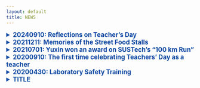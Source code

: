 ```yaml
---
layout: default
title: NEWS
---
```



<details>
<summary  style="color:#0D47A1; font-size:1.2em; font-weight:bold;" >20240910: Reflections on Teacher’s Day</summary>
<br>
In the past, I only knew the joy of giving gifts to my teachers on Teacher’s Day.
Now I truly understand the happiness of receiving flowers from my own students!
And there was even a box of pomegranates, symbolizing fruitful achievements. :-)

Let’s guess whose thoughtful idea it was!

<img src="https://github.com/user-attachments/assets/dca23cfc-4e78-4be1-a927-3bd73a310045" style="max-width:100%;" alt="教师节图片" />
<br>
<div style="color:#0D47A1; font-size:1.2em; font-weight:bold;">教师节有感</div>

昔年恩师受花香，
今朝桃李立身旁。
花捧双手心意暖，
石榴一箱硕果长。
谁将巧思藏其中？
笑语盈盈满研斋。

</details>

<!-- ################################# -->
<details>
<summary  style="color:#0D47A1; font-size:1.2em; font-weight:bold;" >20211211: Memories of the Street Food Stalls</summary>
  <br>
As night falls and the neon lights begin to glow, there is nothing more unforgettable than those evenings spent with students around a long table at the local street food stalls. Steaming plates of seafood, crisp and refreshing cold beer, and the sound of laughter as we shared stories about life—all of these filled our summer nights with warmth. In those moments, we paid no attention to the world’s noise; we cared only for the good food in our hands and the friends by our side. Even as we go our separate ways after graduation, the memories of those street food stalls will continue to shine brightly in each of our hearts: Yuxin, Yewen, Ziying, Yangyang, Jingkai, Guangyu, Pengfei, …
<img src="https://github.com/user-attachments/assets/a910cd6a-440d-43be-a51e-4c8d0201c0cf" style="max-width:100%;" alt="教师节图片" />
<img src="https://github.com/user-attachments/assets/a4c2ebfe-0f93-441e-989c-4a0da8a81ddd" style="max-width:100%;" alt="教师节图片" />
<img src="https://github.com/user-attachments/assets/bcd12c87-2468-4df1-b411-8c59a7222324" style="max-width:100%;" alt="教师节图片" />

</details>
<!-- ################################# -->
<details>
<summary  style="color:#0D47A1; font-size:1.2em; font-weight:bold;" >20210701: Yuxin won an award on SUSTech’s “100 km Run”</summary>
  <br>
SUSTech’s “100 km Run” celebrating the 100th anniversary of the founding of the Communist Party of China! Yuxin won an award.

</details>

<!-- ################################# -->


<details>
<summary  style="color:#0D47A1; font-size:1.2em; font-weight:bold;" >20200910: The first time celebrating Teachers’ Day as a teacher</summary>
  <br>
Liuyang, Yangyang, Ziying, Ganxin, Ningduo ...
<img src="https://github.com/user-attachments/assets/1ff7ecd1-1586-42c0-8655-535ffccdbcf2" style="max-width:100%;" alt="教师节图片" />

</details>

<!-- ################################# -->

<details>
<summary  style="color:#0D47A1; font-size:1.2em; font-weight:bold;" >20200430: Laboratory Safety Training</summary>
<br>
Dr. Zhen, Ningduo and Chunni are learning about laboratory safety together.

<img src="https://github.com/user-attachments/assets/63aebb4a-06e8-4158-a860-f53567e401d1" style="max-width:100%;" alt="laboratory safety" />

</details>

<!-- ################################# -->


<details>
<summary  style="color:#0D47A1; font-size:1.2em; font-weight:bold;" >TITLE</summary>
  <br>
  
<img src="" style="max-width:100%;" alt="教师节图片" />

</details>

<!-- ################################# -->

